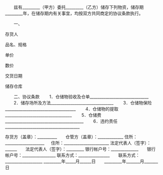 
 


　　兹有_________（甲方）委托_________（乙方）储存下列物资，储存期_________年，在储存期内有关事宜，均按双方共同商定的协议条款执行。


　　一、







 

  

   

存货人


   

品名、规格


   

单价


   

数价


   

交货日期


   

储存仓库


  

  

   

 




   

 




   

 




   

 




   

 




   

 




  

  

   

 




   

 




   

 




   

 




   

 




   

 




  

  

   

 




   

 




   

 




   

 




   

 




   

 




  

 







　　二、协议条款
　　1．仓储物验收及仓单______________________________
　　2．储存场所及方法________________________________
　　3．仓储物保险____________________________________
　　4．仓储物的提取__________________________________
　　5．仓储费________________________________________
　　6．违约责任______________________________________


 



存货方（盖章）：__________　　仓管方（盖章）：_____________
住所：____________________ 　 住所：_______________________
法定代表人（签字）：______　　法定代表人（签字）：_________
银行帐户号：______________　　银行帐户号：_________________
联系方式：________________　　联系方式：___________________
_________年_____月______日　　_________年_______月_______日
 


 

 
 
 
 
 
  


  
 

  


  


  
 
 
 
 

